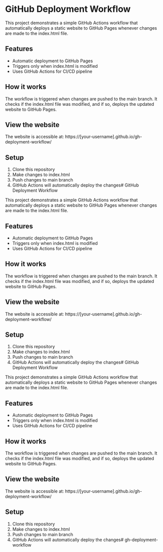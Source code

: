 # GitHub Deployment Workflow

This project demonstrates a simple GitHub Actions workflow that automatically deploys a static website to GitHub Pages whenever changes are made to the index.html file.

## Features

- Automatic deployment to GitHub Pages
- Triggers only when index.html is modified
- Uses GitHub Actions for CI/CD pipeline

## How it works

The workflow is triggered when changes are pushed to the main branch. It checks if the index.html file was modified, and if so, deploys the updated website to GitHub Pages.

## View the website

The website is accessible at: https://[your-username].github.io/gh-deployment-workflow/

## Setup

1. Clone this repository
2. Make changes to index.html
3. Push changes to main branch
4. GitHub Actions will automatically deploy the changes# GitHub Deployment Workflow

This project demonstrates a simple GitHub Actions workflow that automatically deploys a static website to GitHub Pages whenever changes are made to the index.html file.

## Features

- Automatic deployment to GitHub Pages
- Triggers only when index.html is modified
- Uses GitHub Actions for CI/CD pipeline

## How it works

The workflow is triggered when changes are pushed to the main branch. It checks if the index.html file was modified, and if so, deploys the updated website to GitHub Pages.

## View the website

The website is accessible at: https://[your-username].github.io/gh-deployment-workflow/

## Setup

1. Clone this repository
2. Make changes to index.html
3. Push changes to main branch
4. GitHub Actions will automatically deploy the changes# GitHub Deployment Workflow

This project demonstrates a simple GitHub Actions workflow that automatically deploys a static website to GitHub Pages whenever changes are made to the index.html file.

## Features

- Automatic deployment to GitHub Pages
- Triggers only when index.html is modified
- Uses GitHub Actions for CI/CD pipeline

## How it works

The workflow is triggered when changes are pushed to the main branch. It checks if the index.html file was modified, and if so, deploys the updated website to GitHub Pages.

## View the website

The website is accessible at: https://[your-username].github.io/gh-deployment-workflow/

## Setup

1. Clone this repository
2. Make changes to index.html
3. Push changes to main branch
4. GitHub Actions will automatically deploy the changes# gh-deployment-workflow
